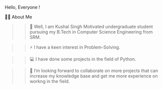 Hello, Everyone ! 

🙋‍♂️ About Me

>> 🔭 Well, I am Kushal Singh Motivated undergraduate student pursuing my B.Tech in Computer Science Engineering from SRM.

>> ⚡ I have a keen interest in Problem-Solving.

>> 💻 I have done some projects in the field of Python.

>> 🤝 I’m looking forward to collaborate on more projects that can increase my knowledge base and get me more experience on workng in the field.
